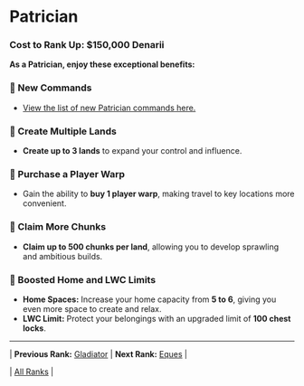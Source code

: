 # Patrician

### Cost to Rank Up: $150,000 Denarii

**As a Patrician, enjoy these exceptional benefits:**

### 🔹 New Commands
- [View the list of new Patrician commands here.](../../commands.md#patrician)

### 🔹 Create Multiple Lands
- **Create up to 3 lands** to expand your control and influence.

### 🔹 Purchase a Player Warp
- Gain the ability to **buy 1 player warp**, making travel to key locations more convenient.

### 🔹 Claim More Chunks
- **Claim up to 500 chunks per land**, allowing you to develop sprawling and ambitious builds.

### 🔹 Boosted Home and LWC Limits
- **Home Spaces:** Increase your home capacity from **5 to 6**, giving you even more space to create and relax.
- **LWC Limit:** Protect your belongings with an upgraded limit of **100 chest locks**.

---

| **Previous Rank:** [Gladiator](./04-gladiator.md) | **Next Rank:** [Eques](./06-eques.md) |

| [All Ranks](../README.md) |
